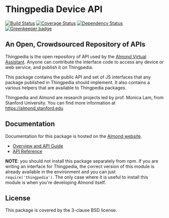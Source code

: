 # Thingpedia Device API

[![Build Status](https://travis-ci.org/Stanford-Mobisocial-IoT-Lab/thingpedia-api.svg?branch=master)](https://travis-ci.org/Stanford-Mobisocial-IoT-Lab/thingpedia-api) [![Coverage Status](https://coveralls.io/repos/github/Stanford-Mobisocial-IoT-Lab/thingpedia-api/badge.svg?branch=master)](https://coveralls.io/github/Stanford-Mobisocial-IoT-Lab/thingpedia-api?branch=master) [![Dependency Status](https://david-dm.org/Stanford-Mobisocial-IoT-Lab/thingpedia-api/status.svg)](https://david-dm.org/Stanford-Mobisocial-IoT-Lab/thingpedia-api) [![Greenkeeper badge](https://badges.greenkeeper.io/Stanford-Mobisocial-IoT-Lab/thingpedia-api.svg)](https://greenkeeper.io/)

## An Open, Crowdsourced Repository of APIs

Thingpedia is the open repository of API used by the [Almond Virtual Assistant](https://almond.stanford.edu).
Anyone can contribute the interface code to access any device or web service, and publish it on Thingpedia.

This package contains the public API and set of JS interfaces
that any package published in Thingpedia should implement.
It also contains a various helpers that are available to Thingpedia packages.

Thingpedia and Almond are research projects led by prof. Monica Lam,
from Stanford University.  You can find more information at
<https://almond.stanford.edu>

## Documentation

Documentation for this package is hosted on the [Almond website](https://almond.stanford.edu/thingpedia/developers).

 * [Overview and API Guide](https://almond.stanford.edu/thingpedia/developers/thingpedia-device-intro.md)
 * [API Reference](https://almond.stanford.edu/thingpedia/developers/thingpedia-helpers.md)

**NOTE**: you should not install this package separately from npm. If you are writing
an interface for Thingpedia, the correct version of this module is already available
in the environment and you can just `require('thingpedia')`. The only case where it is
useful to install this module is when you're developing Almond itself.

## License

This package is covered by the 3-clause BSD license.